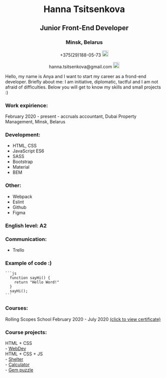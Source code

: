 <div class="container" align="center">  
  <h1> Hanna Tsitsenkova </h1>
  <h2> Junior Front-End Developer </h2>         
  <h3> Minsk, Belarus </h3>  
  <p> +375(29)188-05-73
      <a href="https://t.me/titenkova_anna">
        <img src="https://upload.wikimedia.org/wikipedia/commons/thumb/8/82/Telegram_logo.svg/768px-Telegram_logo.svg.png" width=20px class="img"alt="telegram"/>
      </a>
    </p>              
    <p>hanna.tsitsenkova@gmail.com 
     <a href="https://www.google.com/intl/ru/gmail/about/">
        <img src="https://cdn-icons-png.flaticon.com/512/281/281769.png" width=20px alt="gmail"/>
       </a>
    </p>
  </div>
  <p> Hello, my name is Anya and I want to start my career as a frond-end developer. Briefly about me: I am   initiative, diplomatic, tactful and I am not afraid of difficulties.
  Below you will get to know my skills and small projects :)</p>

  <h3>Work expirience:</h3>
  <p>February 2020 - present - accruals accountant, Dubai Property Management, Minsk, Belarus</p>

  <h3>Development:</h3>
  <ul> 
    <li>HTML, CSS</li>
    <li>JavaScript ES6</li>
    <li>SASS</li>
    <li>Bootstrap</li>
    <li>Material</li>
    <li>BEM</li>
  </ul>
  <h3>Other:</h3>
  <ul> 
    <li>Webpack</li>
    <li>Eslint</li>
    <li>Github</li>
    <li>Figma</li>
  </ul>
  <h3>English level: A2</h3>
  <h3>Communication:</h3>
  <ul> 
    <li>Trello</li>
  </ul>
  <h3>Example of code :)</h3>

    ```js
      function sayHi() { 
        return "Hello Word!" 
      } 
      sayHi();
    ```
  <h3>Courses:</h3>
  <p> Rolling Scopes School February 2020 - July 2020 
    <a href="https://app.rs.school/certificate/o9cctjh0"> (click to view certificate)</a>
  </p>     
  <h3>Course projects:</h3>
    HTML + CSS </br>
    - <a href="https://rolling-scopes-school.github.io/hanna25-JS2020Q3/webdev/">WebDev</a> </br>
    HTML + CSS + JS </br>
    - <a href="https://rolling-scopes-school.github.io/hanna25-JS2020Q3/shelter/pages/main/main.html">Shelter</a> </br>   
    - <a href="https://rolling-scopes-school.github.io/hanna25-JS2020Q3/calculator/">Calculator</a> </br>    
    - <a href="https://rolling-scopes-school.github.io/hanna25-JS2020Q3/gem-puzzle/dist/index.html">Gem puzzle</a></br>   




